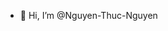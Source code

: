 - 👋 Hi, I’m @Nguyen-Thuc-Nguyen

<!---
Nguyen-Thuc-Nguyen/Nguyen-Thuc-Nguyen is a ✨ special ✨ repository because its `README.md` (this file) appears on your GitHub profile.
You can click the Preview link to take a look at your changes.
--->
